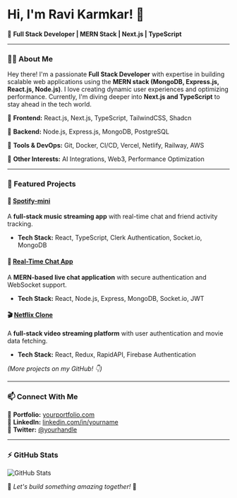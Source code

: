 # Hi, I'm Ravi Karmkar! 👋

🚀 **Full Stack Developer | MERN Stack | Next.js | TypeScript**

---

### 👨‍💻 About Me
Hey there! I'm a passionate **Full Stack Developer** with expertise in building scalable web applications using the **MERN stack (MongoDB, Express.js, React.js, Node.js)**. I love creating dynamic user experiences and optimizing performance. Currently, I'm diving deeper into **Next.js and TypeScript** to stay ahead in the tech world.

🔹 **Frontend:** React.js, Next.js, TypeScript, TailwindCSS, Shadcn
  
🔹 **Backend:** Node.js, Express.js, MongoDB, PostgreSQL
  
🔹 **Tools & DevOps:** Git, Docker, CI/CD, Vercel, Netlify, Railway, AWS

🔹 **Other Interests:** AI Integrations, Web3, Performance Optimization

---

### 📌 Featured Projects

#### 🚀 [Spotify-mini](https://github.com/yourusername/spotify-mini)
A **full-stack music streaming app** with real-time chat and friend activity tracking.
- **Tech Stack:** React, TypeScript, Clerk Authentication, Socket.io, MongoDB

#### 💬 [Real-Time Chat App](https://github.com/yourusername/chat-app)
A **MERN-based live chat application** with secure authentication and WebSocket support.
- **Tech Stack:** React, Node.js, Express, MongoDB, Socket.io, JWT

#### 🎬 [Netflix Clone](https://github.com/yourusername/netflix-clone)
A **full-stack video streaming platform** with user authentication and movie data fetching.
- **Tech Stack:** React, Redux, RapidAPI, Firebase Authentication

*(More projects on my GitHub! 👇)*

---

### 📫 Connect With Me
🔗 **Portfolio:** [yourportfolio.com](https://devportfolio-mu-five.vercel.app)  
🔗 **LinkedIn:** [linkedin.com/in/yourname](https://linkedin.com/in/ravikarmakar)  
🔗 **Twitter:** [@yourhandle](https://x.com/ravi_karmakar4)  

---

### ⚡ GitHub Stats
![GitHub Stats](https://github-readme-stats.vercel.app/api?username=yourusername&show_icons=true&theme=radical)

📌 *Let's build something amazing together!* 🚀


